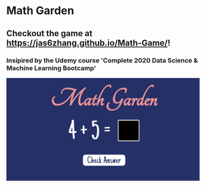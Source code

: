 # Math Garden

## Checkout the game at https://jas6zhang.github.io/Math-Game/! 
### Insipired by the Udemy course 'Complete 2020 Data Science & Machine Learning Bootcamp'
<img src="MathGarden.png" alt="Game Image"/>
